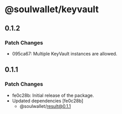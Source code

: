 # @soulwallet/keyvault

## 0.1.2

### Patch Changes

- 095ca67: Multiple KeyVault instances are allowed.

## 0.1.1

### Patch Changes

- fe0c28b: Initial release of the package.
- Updated dependencies [fe0c28b]
  - @soulwallet/result@0.1.1
